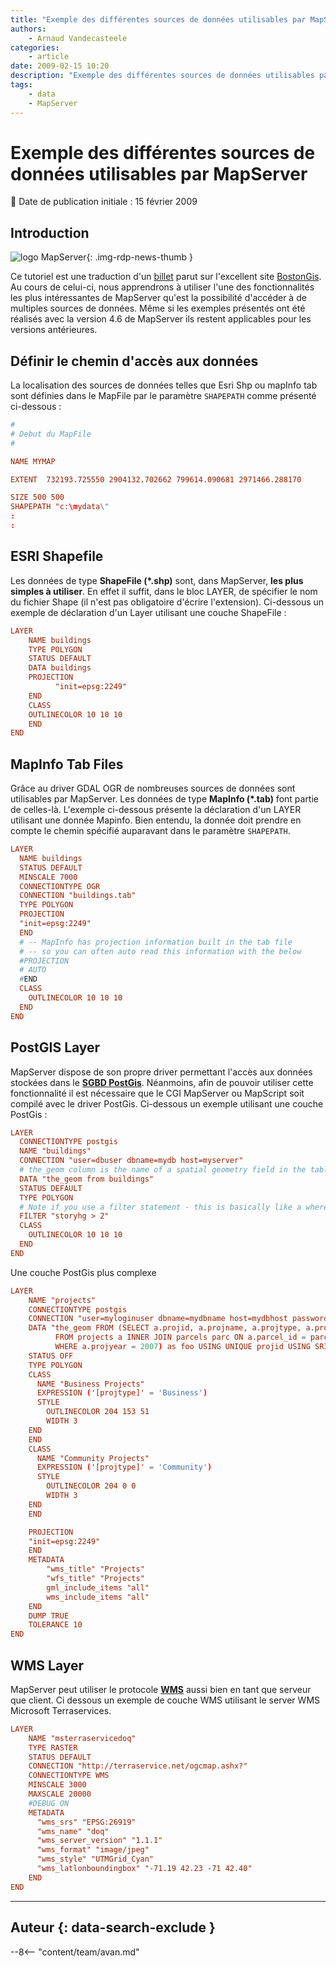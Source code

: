```yaml
---
title: "Exemple des différentes sources de données utilisables par MapServer"
authors:
    - Arnaud Vandecasteele
categories:
    - article
date: 2009-02-15 10:20
description: "Exemple des différentes sources de données utilisables par MapServer"
tags:
    - data
    - MapServer
---
```


# Exemple des différentes sources de données utilisables par MapServer

:calendar: Date de publication initiale : 15 février 2009

## Introduction

![logo MapServer](https://cdn.geotribu.fr/img/logos-icones/logiciels_librairies/mapserver.png "logo MapServer"){: .img-rdp-news-thumb }

Ce tutoriel est une traduction d'un [billet](http://www.bostongis.com/?content_name=umn_datasources#19) parut sur l'excellent site [BostonGis](http://www.bostongis.com/). Au cours de celui-ci, nous apprendrons à utiliser l'une des fonctionnalités les plus intéressantes de MapServer qu'est la possibilité d'accéder à de multiples sources de données. Même si les exemples présentés ont été réalisés avec la version 4.6 de MapServer ils restent applicables pour les versions antérieures.

## Définir le chemin d'accès aux données

La localisation des sources de données telles que Esri Shp ou mapInfo tab sont définies dans le MapFile par le paramètre `SHAPEPATH` comme présenté ci-dessous :

```conf
#
# Debut du MapFile
#

NAME MYMAP

EXTENT  732193.725550 2904132.702662 799614.090681 2971466.288170

SIZE 500 500
SHAPEPATH "c:\mydata\"
:
:
```

## ESRI Shapefile

Les données de type **ShapeFile (*.shp)** sont, dans MapServer, **les plus simples à utiliser**. En effet il suffit, dans le bloc LAYER, de spécifier le nom du fichier Shape (il n'est pas obligatoire d'écrire l'extension). Ci-dessous un exemple de déclaration d'un Layer utilisant une couche ShapeFile :

```conf
LAYER
    NAME buildings
    TYPE POLYGON
    STATUS DEFAULT
    DATA buildings
    PROJECTION
          "init=epsg:2249"
    END
    CLASS
    OUTLINECOLOR 10 10 10
    END
END
```

## MapInfo Tab Files

Grâce au driver GDAL OGR de nombreuses sources de données sont utilisables par MapServer. Les données de type **MapInfo (*.tab)** font partie de celles-là. L'exemple ci-dessous présente la déclaration d'un LAYER utilisant une donnée Mapinfo. Bien entendu, la donnée doit prendre en compte le chemin spécifié auparavant dans le paramètre `SHAPEPATH`.

```conf
LAYER  
  NAME buildings  
  STATUS DEFAULT  
  MINSCALE 7000  
  CONNECTIONTYPE OGR  
  CONNECTION "buildings.tab"  
  TYPE POLYGON  
  PROJECTION  
  "init=epsg:2249"  
  END  
  # -- MapInfo has projection information built in the tab file  
  # -- so you can often auto read this information with the below  
  #PROJECTION  
  # AUTO  
  #END  
  CLASS  
    OUTLINECOLOR 10 10 10  
  END  
END
```

## PostGIS Layer

MapServer dispose de son propre driver permettant l'accès aux données stockées dans le **[SGBD PostGis](http://postgis.refractions.net/)**. Néanmoins, afin de pouvoir utiliser cette fonctionnalité il est nécessaire que le CGI MapServer ou MapScript soit compilé avec le driver PostGis. Ci-dessous un exemple utilisant une couche PostGis :

```conf
LAYER  
  CONNECTIONTYPE postgis  
  NAME "buildings"  
  CONNECTION "user=dbuser dbname=mydb host=myserver"  
  # the_geom column is the name of a spatial geometry field in the table buildings  
  DATA "the_geom from buildings"  
  STATUS DEFAULT  
  TYPE POLYGON  
  # Note if you use a filter statement - this is basically like a where clause of the sql statement  
  FILTER "storyhg > 2"  
  CLASS  
    OUTLINECOLOR 10 10 10  
  END  
END
```

Une couche PostGis plus complexe

```conf
LAYER  
    NAME "projects"  
    CONNECTIONTYPE postgis  
    CONNECTION "user=myloginuser dbname=mydbname host=mydbhost password=mypass"  
    DATA "the_geom FROM (SELECT a.projid, a.projname, a.projtype, a.projyear, a.pid, parc.the_geom  
          FROM projects a INNER JOIN parcels parc ON a.parcel_id = parc.pid  
          WHERE a.projyear = 2007) as foo USING UNIQUE projid USING SRID=2249"  
    STATUS OFF  
    TYPE POLYGON  
    CLASS  
      NAME "Business Projects"  
      EXPRESSION ('[projtype]' = 'Business')  
      STYLE  
        OUTLINECOLOR 204 153 51  
        WIDTH 3  
    END  
    END  
    CLASS  
      NAME "Community Projects"  
      EXPRESSION ('[projtype]' = 'Community')  
      STYLE  
        OUTLINECOLOR 204 0 0  
        WIDTH 3  
    END  
    END

    PROJECTION  
    "init=epsg:2249"  
    END  
    METADATA  
        "wms_title" "Projects"  
        "wfs_title" "Projects"  
        gml_include_items "all"  
        wms_include_items "all"  
    END  
    DUMP TRUE  
    TOLERANCE 10  
END  
```

## WMS Layer

MapServer peut utiliser le protocole **[WMS](http://geotribu.net/node/9)** aussi bien en tant que serveur que client. Ci dessous un exemple de couche WMS utilisant le server WMS Microsoft Terraservices.

```conf
LAYER  
    NAME "msterraservicedoq"  
    TYPE RASTER  
    STATUS DEFAULT  
    CONNECTION "http://terraservice.net/ogcmap.ashx?"  
    CONNECTIONTYPE WMS  
    MINSCALE 3000  
    MAXSCALE 20000  
    #DEBUG ON  
    METADATA  
      "wms_srs" "EPSG:26919"  
      "wms_name" "doq"  
      "wms_server_version" "1.1.1"  
      "wms_format" "image/jpeg"  
      "wms_style" "UTMGrid_Cyan"  
      "wms_latlonboundingbox" "-71.19 42.23 -71 42.40"  
    END  
END
```

----

## Auteur {: data-search-exclude }

--8<-- "content/team/avan.md"
